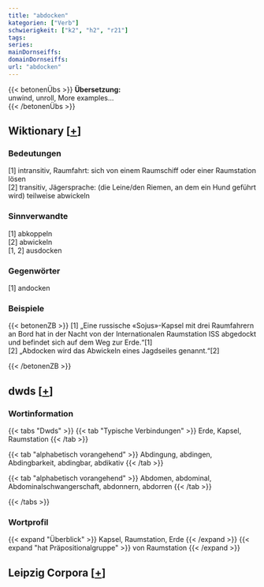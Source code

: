 ```yaml
---
title: "abdocken"
kategorien: ["Verb"]
schwierigkeit: ["k2", "h2", "r21"]
tags:
series:
mainDornseiffs:
domainDornseiffs:
url: "abdocken"
---
```


{{< betonenÜbs >}}
**Übersetzung:**  
unwind, unroll, More examples...  
{{< /betonenÜbs >}}

## Wiktionary [[+](https://de.wiktionary.org/wiki/abdocken)]

### Bedeutungen
[1] intransitiv, Raumfahrt: sich von einem Raumschiff oder einer Raumstation lösen  
[2] transitiv, Jägersprache: (die Leine/den Riemen, an dem ein Hund geführt wird) teilweise abwickeln  

### Sinnverwandte
[1] abkoppeln  
[2] abwickeln  
[1, 2] ausdocken  

### Gegenwörter
[1] andocken  

### Beispiele
{{< betonenZB >}}
[1] „Eine russische «Sojus»-Kapsel mit drei Raumfahrern an Bord hat in der Nacht von der Internationalen Raumstation ISS abgedockt und befindet sich auf dem Weg zur Erde.“[1]  
[2] „Abdocken wird das Abwickeln eines Jagdseiles genannt.“[2]  

{{< /betonenZB >}}


## dwds [[+](https://www.dwds.de/wb/abdocken)]

### Wortinformation
{{< tabs "Dwds" >}}
{{< tab "Typische Verbindungen" >}}
Erde, Kapsel, Raumstation
{{< /tab >}}

{{< tab "alphabetisch vorangehend" >}}
Abdingung, abdingen, Abdingbarkeit, abdingbar, abdikativ
{{< /tab >}}

{{< tab "alphabetisch vorangehend" >}}
Abdomen, abdominal, Abdominalschwangerschaft, abdonnern, abdorren
{{< /tab >}}

{{< /tabs >}}

### Wortprofil
{{< expand "Überblick" >}} Kapsel, Raumstation, Erde {{< /expand >}}
{{< expand "hat Präpositionalgruppe" >}} von Raumstation {{< /expand >}}

## Leipzig Corpora [[+](https://corpora.uni-leipzig.de/en/res?word=abdocken&corpusId=deu_newscrawl-public_2018)]

